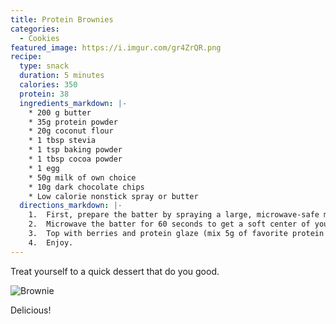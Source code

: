 ```yaml
---
title: Protein Brownies
categories:
  - Cookies
featured_image: https://i.imgur.com/gr4ZrQR.png
recipe:
  type: snack
  duration: 5 minutes
  calories: 350
  protein: 38
  ingredients_markdown: |-
    * 200 g butter
    * 35g protein powder
    * 20g coconut flour
    * 1 tbsp stevia
    * 1 tsp baking powder
    * 1 tbsp cocoa powder
    * 1 egg
    * 50g milk of own choice
    * 10g dark chocolate chips
    * Low calorie nonstick spray or butter
  directions_markdown: |-
    1.	First, prepare the batter by spraying a large, microwave-safe mug with low calorie nonstick spray. Place your dry ingredients into it and mix well. (I recommend chocolate brownie protein powder) Add your egg and milk and mix until a smooth batter remains. Add chocolate chips if desired.
    2.	Microwave the batter for 60 seconds to get a soft center of your brownie.
    3.	Top with berries and protein glaze (mix 5g of favorite protein with a splash of water until glaze like texture).
    4.	Enjoy.
---
```

Treat yourself to a quick dessert that do you good.

![Brownie](https://i.imgur.com/gr4ZrQR.png)

Delicious!
